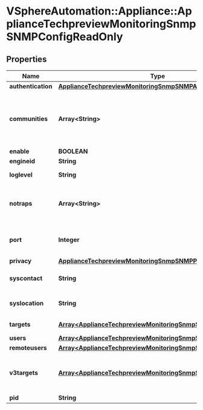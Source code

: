 # VSphereAutomation::Appliance::ApplianceTechpreviewMonitoringSnmpSNMPConfigReadOnly

## Properties
Name | Type | Description | Notes
------------ | ------------- | ------------- | -------------
**authentication** | [**ApplianceTechpreviewMonitoringSnmpSNMPAuthProto**](ApplianceTechpreviewMonitoringSnmpSNMPAuthProto.md) |  | 
**communities** | **Array&lt;String&gt;** | Set up to ten communities, each of no more than 64 characters long. The format is: community1[,community2,...]. This setting overwrites any previous settings. | 
**enable** | **BOOLEAN** | Set enable to true/false | 
**engineid** | **String** | Set SNMPv3 engine ID. | 
**loglevel** | **String** | System Agent syslog logging level: debug|info|warning|error. | 
**notraps** | **Array&lt;String&gt;** | Comma-separated list of trap OIDs (object identifiers) for traps not to be sent by the agent. Use &#39;reset&#39; to clear the setting. | 
**port** | **Integer** | Set up a UDP port which the SNMP agent uses to listen on for polling requests. The default UDP port is 161. | 
**privacy** | [**ApplianceTechpreviewMonitoringSnmpSNMPPrivProto**](ApplianceTechpreviewMonitoringSnmpSNMPPrivProto.md) |  | 
**syscontact** | **String** | System contact string as presented in sysContact.0. Up to 255 characters long. | 
**syslocation** | **String** | System location string as presented in sysLocation.0. Up to 255 characters long. | 
**targets** | [**Array&lt;ApplianceTechpreviewMonitoringSnmpSNMPv1TrapTarget&gt;**](ApplianceTechpreviewMonitoringSnmpSNMPv1TrapTarget.md) | Set up to three targets to which to send SNMPv1 traps. | 
**users** | [**Array&lt;ApplianceTechpreviewMonitoringSnmpSNMPUser&gt;**](ApplianceTechpreviewMonitoringSnmpSNMPUser.md) | Set up to five local users. | 
**remoteusers** | [**Array&lt;ApplianceTechpreviewMonitoringSnmpSNMPRemoteUser&gt;**](ApplianceTechpreviewMonitoringSnmpSNMPRemoteUser.md) | Set up remote users. | 
**v3targets** | [**Array&lt;ApplianceTechpreviewMonitoringSnmpSNMPv3Target&gt;**](ApplianceTechpreviewMonitoringSnmpSNMPv3Target.md) | Set up to three SNMPv3 notification targets. Format is: ip-or-hostname[@port]/remote-user/security-level/trap|inform[,...]. | 
**pid** | **String** | Set up pid | 


